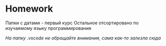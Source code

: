 # Homework

Папки с датами - первый курс
Остальное отсортировано по изучаемому языку программирования

*На папку .vscode не обращайте внимания, сама как-то залезла сюда*
